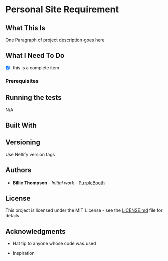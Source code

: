 # Personal Site Requirement

## What This Is
One Paragraph of project description goes here

## What I Need To Do
- [x] this is a complete item



### Prerequisites


## Running the tests
N/A


## Built With


## Versioning
Use Netlify version tags

## Authors
* **Billie Thompson** - *Initial work* - [PurpleBooth](https://github.com/PurpleBooth)

## License

This project is licensed under the MIT License - see the [LICENSE.md](LICENSE.md) file for details

## Acknowledgments

* Hat tip to anyone whose code was used

* Inspiration

